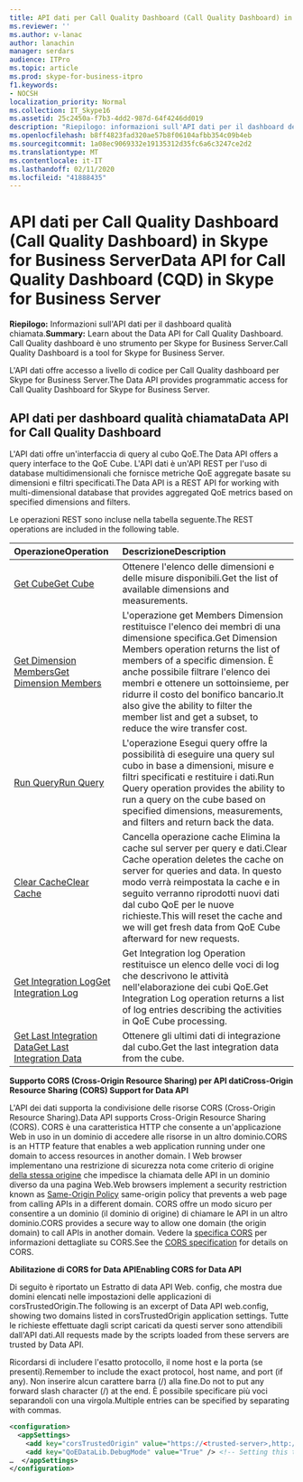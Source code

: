 ```yaml
---
title: API dati per Call Quality Dashboard (Call Quality Dashboard) in Skype for Business Server
ms.reviewer: ''
ms.author: v-lanac
author: lanachin
manager: serdars
audience: ITPro
ms.topic: article
ms.prod: skype-for-business-itpro
f1.keywords:
- NOCSH
localization_priority: Normal
ms.collection: IT_Skype16
ms.assetid: 25c2450a-f7b3-4dd2-987d-64f4246dd019
description: "Riepilogo: informazioni sull'API dati per il dashboard della qualità delle chiamate. Call Quality dashboard è uno strumento per Skype for Business Server."
ms.openlocfilehash: b8ff4823fad320ae57b8f06104afbb354c09b4eb
ms.sourcegitcommit: 1a08ec9069332e19135312d35fc6a6c3247ce2d2
ms.translationtype: MT
ms.contentlocale: it-IT
ms.lasthandoff: 02/11/2020
ms.locfileid: "41888435"
---
```

# <a name="data-api-for-call-quality-dashboard-cqd-in-skype-for-business-server"></a><span data-ttu-id="573ad-104">API dati per Call Quality Dashboard (Call Quality Dashboard) in Skype for Business Server</span><span class="sxs-lookup"><span data-stu-id="573ad-104">Data API for Call Quality Dashboard (CQD) in Skype for Business Server</span></span>
 
<span data-ttu-id="573ad-105">**Riepilogo:** Informazioni sull'API dati per il dashboard qualità chiamata.</span><span class="sxs-lookup"><span data-stu-id="573ad-105">**Summary:** Learn about the Data API for Call Quality Dashboard.</span></span> <span data-ttu-id="573ad-106">Call Quality dashboard è uno strumento per Skype for Business Server.</span><span class="sxs-lookup"><span data-stu-id="573ad-106">Call Quality Dashboard is a tool for Skype for Business Server.</span></span>
  
<span data-ttu-id="573ad-107">L'API dati offre accesso a livello di codice per Call Quality dashboard per Skype for Business Server.</span><span class="sxs-lookup"><span data-stu-id="573ad-107">The Data API provides programmatic access for Call Quality Dashboard for Skype for Business Server.</span></span>
  
## <a name="data-api-for-call-quality-dashboard"></a><span data-ttu-id="573ad-108">API dati per dashboard qualità chiamata</span><span class="sxs-lookup"><span data-stu-id="573ad-108">Data API for Call Quality Dashboard</span></span>

<span data-ttu-id="573ad-109">L'API dati offre un'interfaccia di query al cubo QoE.</span><span class="sxs-lookup"><span data-stu-id="573ad-109">The Data API offers a query interface to the QoE Cube.</span></span> <span data-ttu-id="573ad-110">L'API dati è un'API REST per l'uso di database multidimensionali che fornisce metriche QoE aggregate basate su dimensioni e filtri specificati.</span><span class="sxs-lookup"><span data-stu-id="573ad-110">The Data API is a REST API for working with multi-dimensional database that provides aggregated QoE metrics based on specified dimensions and filters.</span></span>
  
<span data-ttu-id="573ad-111">Le operazioni REST sono incluse nella tabella seguente.</span><span class="sxs-lookup"><span data-stu-id="573ad-111">The REST operations are included in the following table.</span></span>
  

|<span data-ttu-id="573ad-112">**Operazione**</span><span class="sxs-lookup"><span data-stu-id="573ad-112">**Operation**</span></span>|<span data-ttu-id="573ad-113">**Descrizione**</span><span class="sxs-lookup"><span data-stu-id="573ad-113">**Description**</span></span>|
|:-----|:-----|
|[<span data-ttu-id="573ad-114">Get Cube</span><span class="sxs-lookup"><span data-stu-id="573ad-114">Get Cube</span></span>](get-cube.md) <br/> |<span data-ttu-id="573ad-115">Ottenere l'elenco delle dimensioni e delle misure disponibili.</span><span class="sxs-lookup"><span data-stu-id="573ad-115">Get the list of available dimensions and measurements.</span></span>  <br/> |
|[<span data-ttu-id="573ad-116">Get Dimension Members</span><span class="sxs-lookup"><span data-stu-id="573ad-116">Get Dimension Members</span></span>](get-dimension-members.md) <br/> |<span data-ttu-id="573ad-117">L'operazione get Members Dimension restituisce l'elenco dei membri di una dimensione specifica.</span><span class="sxs-lookup"><span data-stu-id="573ad-117">Get Dimension Members operation returns the list of members of a specific dimension.</span></span> <span data-ttu-id="573ad-118">È anche possibile filtrare l'elenco dei membri e ottenere un sottoinsieme, per ridurre il costo del bonifico bancario.</span><span class="sxs-lookup"><span data-stu-id="573ad-118">It also give the ability to filter the member list and get a subset, to reduce the wire transfer cost.</span></span>  <br/> |
|[<span data-ttu-id="573ad-119">Run Query</span><span class="sxs-lookup"><span data-stu-id="573ad-119">Run Query</span></span>](run-query.md) <br/> |<span data-ttu-id="573ad-120">L'operazione Esegui query offre la possibilità di eseguire una query sul cubo in base a dimensioni, misure e filtri specificati e restituire i dati.</span><span class="sxs-lookup"><span data-stu-id="573ad-120">Run Query operation provides the ability to run a query on the cube based on specified dimensions, measurements, and filters and return back the data.</span></span>  <br/> |
|[<span data-ttu-id="573ad-121">Clear Cache</span><span class="sxs-lookup"><span data-stu-id="573ad-121">Clear Cache</span></span>](clear-cache.md) <br/> |<span data-ttu-id="573ad-122">Cancella operazione cache Elimina la cache sul server per query e dati.</span><span class="sxs-lookup"><span data-stu-id="573ad-122">Clear Cache operation deletes the cache on server for queries and data.</span></span> <span data-ttu-id="573ad-123">In questo modo verrà reimpostata la cache e in seguito verranno riprodotti nuovi dati dal cubo QoE per le nuove richieste.</span><span class="sxs-lookup"><span data-stu-id="573ad-123">This will reset the cache and we will get fresh data from QoE Cube afterward for new requests.</span></span>  <br/> |
|[<span data-ttu-id="573ad-124">Get Integration Log</span><span class="sxs-lookup"><span data-stu-id="573ad-124">Get Integration Log</span></span>](get-integration-log.md) <br/> |<span data-ttu-id="573ad-125">Get Integration log Operation restituisce un elenco delle voci di log che descrivono le attività nell'elaborazione dei cubi QoE.</span><span class="sxs-lookup"><span data-stu-id="573ad-125">Get Integration Log operation returns a list of log entries describing the activities in QoE Cube processing.</span></span>  <br/> |
|[<span data-ttu-id="573ad-126">Get Last Integration Data</span><span class="sxs-lookup"><span data-stu-id="573ad-126">Get Last Integration Data</span></span>](get-last-integration-data.md) <br/> |<span data-ttu-id="573ad-127">Ottenere gli ultimi dati di integrazione dal cubo.</span><span class="sxs-lookup"><span data-stu-id="573ad-127">Get the last integration data from the cube.</span></span>  <br/> |
   
 <span data-ttu-id="573ad-128">**Supporto CORS (Cross-Origin Resource Sharing) per API dati**</span><span class="sxs-lookup"><span data-stu-id="573ad-128">**Cross-Origin Resource Sharing (CORS) Support for Data API**</span></span>
  
<span data-ttu-id="573ad-129">L'API dei dati supporta la condivisione delle risorse CORS (Cross-Origin Resource Sharing).</span><span class="sxs-lookup"><span data-stu-id="573ad-129">Data API supports Cross-Origin Resource Sharing (CORS).</span></span> <span data-ttu-id="573ad-130">CORS è una caratteristica HTTP che consente a un'applicazione Web in uso in un dominio di accedere alle risorse in un altro dominio.</span><span class="sxs-lookup"><span data-stu-id="573ad-130">CORS is an HTTP feature that enables a web application running under one domain to access resources in another domain.</span></span> <span data-ttu-id="573ad-131">I Web browser implementano una restrizione di sicurezza nota come criterio di origine [della stessa origine](https://www.w3.org/Security/wiki/Same_Origin_Policy) che impedisce la chiamata delle API in un dominio diverso da una pagina Web.</span><span class="sxs-lookup"><span data-stu-id="573ad-131">Web browsers implement a security restriction known as [Same-Origin Policy](https://www.w3.org/Security/wiki/Same_Origin_Policy) same-origin policy that prevents a web page from calling APIs in a different domain.</span></span> <span data-ttu-id="573ad-132">CORS offre un modo sicuro per consentire a un dominio (il dominio di origine) di chiamare le API in un altro dominio.</span><span class="sxs-lookup"><span data-stu-id="573ad-132">CORS provides a secure way to allow one domain (the origin domain) to call APIs in another domain.</span></span> <span data-ttu-id="573ad-133">Vedere la [specifica CORS](https://www.w3.org/TR/cors/) per informazioni dettagliate su CORS.</span><span class="sxs-lookup"><span data-stu-id="573ad-133">See the [CORS specification](https://www.w3.org/TR/cors/) for details on CORS.</span></span>
  
 <span data-ttu-id="573ad-134">**Abilitazione di CORS for Data API**</span><span class="sxs-lookup"><span data-stu-id="573ad-134">**Enabling CORS for Data API**</span></span>
  
 <span data-ttu-id="573ad-135">Di seguito è riportato un Estratto di data API Web. config, che mostra due domini elencati nelle impostazioni delle applicazioni di corsTrustedOrigin.</span><span class="sxs-lookup"><span data-stu-id="573ad-135">The following is an excerpt of Data API web.config, showing two domains listed in corsTrustedOrigin application settings.</span></span> <span data-ttu-id="573ad-136">Tutte le richieste effettuate dagli script caricati da questi server sono attendibili dall'API dati.</span><span class="sxs-lookup"><span data-stu-id="573ad-136">All requests made by the scripts loaded from these servers are trusted by Data API.</span></span>
  
<span data-ttu-id="573ad-137">Ricordarsi di includere l'esatto protocollo, il nome host e la porta (se presenti).</span><span class="sxs-lookup"><span data-stu-id="573ad-137">Remember to include the exact protocol, host name, and port (if any).</span></span> <span data-ttu-id="573ad-138">Non inserire alcun carattere barra (/) alla fine.</span><span class="sxs-lookup"><span data-stu-id="573ad-138">Do not to put any forward slash character (/) at the end.</span></span> <span data-ttu-id="573ad-139">È possibile specificare più voci separandoli con una virgola.</span><span class="sxs-lookup"><span data-stu-id="573ad-139">Multiple entries can be specified by separating with commas.</span></span>
  
```xml
<configuration>
  <appSettings>
    <add key="corsTrustedOrigin" value="https://<trusted-server>,http://<another-trusted-domain>:8080" /> <!-- Domains which are trusted to get the data -->
    <add key="QoEDataLib.DebugMode" value="True" /> <!-- Setting this to True, allows seeing of the detail logs in status page -->
…  </appSettings>
</configuration>
```


